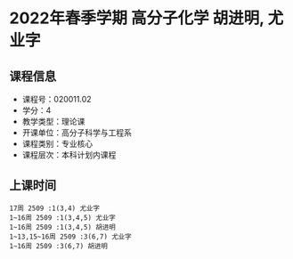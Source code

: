 # 2022年春季学期 高分子化学 胡进明, 尤业字






## 课程信息

- 课程号：020011.02
- 学分：4
- 教学类型：理论课
- 开课单位：高分子科学与工程系
- 课程类别：专业核心
- 课程层次：本科计划内课程

## 上课时间

```
17周 2509 :1(3,4) 尤业字
1~16周 2509 :1(3,4,5) 尤业字
1~16周 2509 :1(3,4,5) 胡进明
1~13,15~16周 2509 :3(6,7) 尤业字
1~16周 2509 :3(6,7) 胡进明
```

